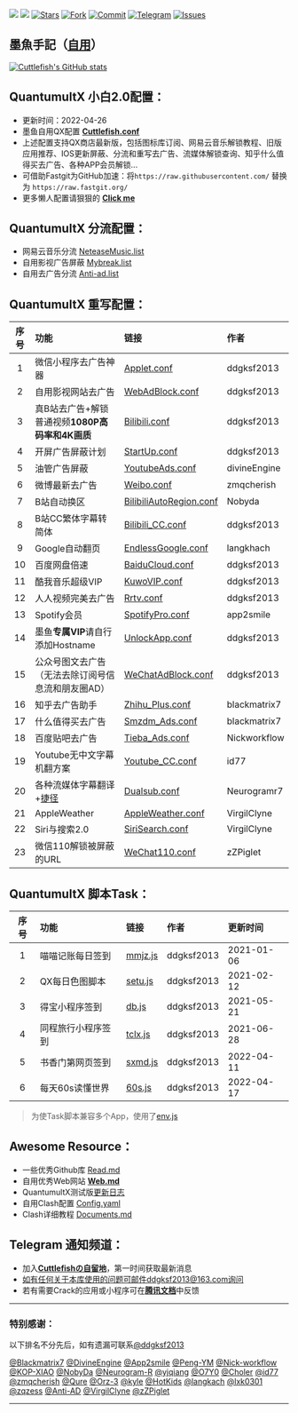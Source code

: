 [![](https://tokei.rs/b1/github/ddgksf2013/Cuttlefish?category=code)](https://tokei.rs/b1/github/ddgksf2013/Cuttlefish?category=code)
![](https://visitor-badge.glitch.me/badge?page_id=ddgksf2013.Cuttlefish) 
[![Stars](https://img.shields.io/github/stars/ddgksf2013/Cuttlefish)](https://github.com/ddgksf2013/Cuttlefish/stargazers)
[![Fork](https://img.shields.io/github/forks/ddgksf2013/Cuttlefish)](https://github.com/ddgksf2013/Cuttlefish/network/members)
[![Commit](https://img.shields.io/github/commit-activity/m/ddgksf2013/Cuttlefish?label=Commits)](https://github.com/ddgksf2013/Cuttlefish/commits/master)
[![Telegram](https://img.shields.io/badge/Telegram-Channel-33A8E3)](https://t.me/ddgksf2021)
[![Issues](https://img.shields.io/github/issues/ddgksf2013/Cuttlefish)](https://github.com/ddgksf2013/Cuttlefish/issues)


## 墨魚手記（[自用](https://github.com/ddgksf2013/Cuttlefish/blob/master/Rewrite/README.md "感谢赞助")）
[![Cuttlefish's GitHub stats](https://github-readme-stats.vercel.app/api?username=ddgksf2013&show_icons=true&count_private=true&theme=vue)](https://github.com/ddgksf2013/Cuttlefish)


## QuantumultX 小白2.0配置：
* 更新时间：2022-04-26
* 墨鱼自用QX配置 [**Cuttlefish.conf**](https://github.com/ddgksf2013/Cuttlefish/raw/master/Profile/QuantumultX.conf) 
* 上述配置支持QX商店最新版，包括图标库订阅、网易云音乐解锁教程、旧版应用推荐、IOS更新屏蔽、分流和重写去广告、流媒体解锁查询、知乎什么值得买去广告、各种APP会员解锁...
* 可借助Fastgit为GitHub加速：将```https://raw.githubusercontent.com/``` 替换为 ```https://raw.fastgit.org/```
* 更多懒人配置请狠狠的 [**Click me**](https://github.com/ddgksf2013/Cuttlefish/blob/master/Profile/README.md)

## QuantumultX 分流配置：
* 网易云音乐分流 [NeteaseMusic.list](https://github.com/ddgksf2013/Cuttlefish/raw/master/Filter/NeteaseMusic.list)
* 自用影视广告屏蔽 [Mybreak.list](https://github.com/ddgksf2013/Cuttlefish/raw/master/Filter/Mybreak.list)
* 自用去广告分流 [Anti-ad.list](https://anti-ad.net/surge2.txt)

## QuantumultX 重写配置：
| 序号   | 功能   | 链接   | 作者    |
| :----: | :----- | :----- | :----- |
| 1 | 微信小程序去广告神器 | [Applet.conf](https://github.com/ddgksf2013/Cuttlefish/raw/master/Applet/QuanX.conf) |  ddgksf2013 |
| 2 | 自用影视网站去广告 | [WebAdBlock.conf](https://github.com/ddgksf2013/Cuttlefish/raw/master/Html/WebAdBlock.conf) | ddgksf2013 |
| 3 | 真B站去广告+解锁普通视频**1080P高码率和4K画质**| [Bilibili.conf](https://github.com/ddgksf2013/Cuttlefish/raw/master/Rewrite/AdBlock/Bilibili.conf) | ddgksf2013 |
| 4 | 开屏广告屏蔽计划 | [StartUp.conf](https://github.com/ddgksf2013/Cuttlefish/raw/master/Rewrite/AdBlock/StartUp.conf) | ddgksf2013 |
| 5 | 油管广告屏蔽 | [YoutubeAds.conf](https://github.com/ddgksf2013/Cuttlefish/raw/master/Rewrite/AdBlock/YoutubeAds.conf) | divineEngine |
| 6 | 微博最新去广告 | [Weibo.conf](https://github.com/ddgksf2013/Cuttlefish/raw/master/Rewrite/AdBlock/Weibo.conf) | zmqcherish |
| 7 | B站自动换区 | [BilibiliAutoRegion.conf](https://github.com/ddgksf2013/Cuttlefish/raw/master/Rewrite/Function/BilibiliAutoRegion.conf) | Nobyda |
| 8 | B站CC繁体字幕转简体 | [Bilibili_CC.conf](https://github.com/ddgksf2013/Cuttlefish/raw/master/Rewrite/Function/Bilibili_CC.conf) | ddgksf2013 |
| 9 | Google自动翻页 | [EndlessGoogle.conf](https://github.com/ddgksf2013/Cuttlefish/raw/master/Rewrite/Function/EndlessGoogle.conf) | langkhach |
| 10 | 百度网盘倍速 | [BaiduCloud.conf](https://github.com/ddgksf2013/Cuttlefish/raw/master/Rewrite/UnlockVip/BaiduCloud.conf) | ddgksf2013 |
| 11 | 酷我音乐超级VIP | [KuwoVIP.conf](https://github.com/ddgksf2013/Cuttlefish/raw/master/Rewrite/UnlockVip/Kuwo.conf) | ddgksf2013 |
| 12 | 人人视频完美去广告 | [Rrtv.conf](https://github.com/ddgksf2013/Cuttlefish/raw/master/Rewrite/UnlockVip/Rrtv.conf) | ddgksf2013 |
| 13 | Spotify会员 | [SpotifyPro.conf](https://github.com/ddgksf2013/Cuttlefish/raw/master/Rewrite/UnlockVip/Spotify.conf) | app2smile |
| 14 | 墨鱼**专属VIP**请自行添加Hostname | [UnlockApp.conf](https://github.com/ddgksf2013/Cuttlefish/raw/master/Rewrite/UnlockApp.conf) | ddgksf2013 |
| 15 | 公众号图文去广告（无法去除订阅号信息流和朋友圈AD） | [WeChatAdBlock.conf](https://github.com/ddgksf2013/Cuttlefish/raw/master/Rewrite/AdBlock/WeChat.conf) | ddgksf2013 |
| 16 | 知乎去广告助手 | [Zhihu_Plus.conf](https://raw.githubusercontent.com/blackmatrix7/ios_rule_script/master/script/zhihu/zhihu_plus.qxrewrite) | blackmatrix7 |
| 17 | 什么值得买去广告 | [Smzdm_Ads.conf](https://raw.githubusercontent.com/blackmatrix7/ios_rule_script/master/script/smzdm/smzdm_remove_ads.qxrewrite) | blackmatrix7 |
| 18 | 百度贴吧去广告 | [Tieba_Ads.conf](https://raw.githubusercontent.com/Nick-workflow/script-test/main/bdtb/tb-ad.conf) | Nickworkflow |
| 19 | Youtube无中文字幕机翻方案 | [Youtube_CC.conf](https://raw.githubusercontent.com/id77/QuantumultX/master/rewrite/Youtube_CC.conf#out=Hant) | id77 |
| 20 | 各种流媒体字幕翻译+[捷径](https://www.icloud.com/shortcuts/8ec4a2a3af514282bf27a11050f39fc2) | [Dualsub.conf](https://raw.githubusercontent.com/Neurogram-R/Quantumult-X/main/snippet/Dualsub.snippet) | Neurogramr7 |
|  21  | AppleWeather   | [AppleWeather.conf](https://github.com/VirgilClyne/iRingo/raw/beta/qxrewrite/Weather.beta.qxrewrite) | VirgilClyne |
|  22  | Siri与搜索2.0   | [SiriSearch.conf](https://github.com/VirgilClyne/iRingo/raw/main/qxrewrite/Siri.qxrewrite) | VirgilClyne |
|  23  | 微信110解锁被屏蔽的URL   | [WeChat110.conf](https://github.com/zZPiglet/Task/raw/master/UnblockURLinWeChat.conf) | zZPiglet |

## QuantumultX 脚本Task：
| 序号   | 功能   | 链接   | 作者    | 更新时间    |
| :----: | :----- | :----- | :----- | :----- |
| 1 | 喵喵记账每日签到 | [mmjz.js](https://github.com/ddgksf2013/Cuttlefish/raw/master/Script/mmjz.js) |  ddgksf2013 | 2021-01-06 |
| 2 | QX每日色图脚本 | [setu.js](https://github.com/ddgksf2013/Cuttlefish/raw/master/Script/setu.js) |  ddgksf2013 | 2021-02-12 |
| 3 | 得宝小程序签到 | [db.js](https://github.com/ddgksf2013/Cuttlefish/raw/master/Script/debao.js) |  ddgksf2013 | 2021-05-21 |
| 4 | 同程旅行小程序签到 | [tclx.js](https://github.com/ddgksf2013/Cuttlefish/raw/master/Script/tclx.js) |  ddgksf2013 | 2021-06-28 |
| 5 | 书香门第网页签到 | [sxmd.js](https://github.com/ddgksf2013/Cuttlefish/raw/master/Script/shuxiangmendi.js) |  ddgksf2013 |  2022-04-11 
| 6 | 每天60s读懂世界 | [60s.js](https://github.com/ddgksf2013/Cuttlefish/raw/master/Script/60s.js) |  ddgksf2013 | 2022-04-17 |
> 为使Task脚本兼容多个App，使用了[env.js](https://github.com/chavyleung/scripts/blob/master/Env.js)

## Awesome Resource：
* 一些优秀Github库 [Read.md](https://github.com/ddgksf2013/Cuttlefish/blob/master/Github/README.md)
* 自用优秀Web网站 [**Web.md**](https://github.com/ddgksf2013/Cuttlefish/blob/master/Html/README.md)
* QuantumultX测试版[更新日志](https://github.com/ddgksf2013/Cuttlefish/raw/master/Profile/QX_TestFlight_Update.log)
* 自用Clash配置 [Config.yaml](https://github.com/ddgksf2013/Cuttlefish/raw/master/Profile/Config.yaml)
* Clash详细教程 [Documents.md](https://docs.cfw.lbyczf.com/contents/quickstart.html)

## Telegram 通知频道：
* 加入[**Cuttlefishの自留地**](https://t.me/ddgksf2021)，第一时间获取最新消息
* 如有任何关于本库使用的问题可邮件ddgksf2013@163.com询问
* 若有需要Crack的应用或小程序可在[**腾讯文档**](https://docs.qq.com/sheet/DYmRTQXpVY0hNcGls?tab=BB08J2)中反馈


---------------------------------------------------------------------------------------------------------------------------------------------------------------------------------

### 特别感谢：

以下排名不分先后，如有遗漏可联系[@ddgksf2013](https://t.me/ddgksf)

[@Blackmatrix7](https://github.com/blackmatrix7/ios_rule_script) [@DivineEngine](https://github.com/DivineEngine) [@App2smile](https://github.com/app2smile/rules)  [@Peng-YM](https://github.com/Peng-YM) [@Nick-workflow](https://github.com/Nick-workflow) [@KOP-XIAO](https://github.com/KOP-XIAO) [@NobyDa](https://github.com/NobyDa) [@Neurogram-R](https://github.com/Neurogram-R) [@yjqiang](https://github.com/yjqiang) [@O7Y0](https://github.com/O7Y0) [@Choler](https://github.com/Choler) [@id77](https://github.com/id77) [@zmqcherish](https://github.com/zmqcherish) [@Qure](https://github.com/Koolson/Qure) [@Orz-3](https://github.com/Orz-3) [@kyle](https://github.com/Xirou) [@HotKids](https://github.com/hotKids) [@langkach](https://github.com/langkhach270389) [@lxk0301](https://github.com/lxk0301) [@zqzess](https://github.com/zqzess/rule_for_quantumultX) [@Anti-AD](https://github.com/privacy-protection-tools/anti-AD) [@VirgilClyne](https://github.com/VirgilClyne) [@zZPiglet](https://github.com/zZPiglet/Task/tree/master) 

---------------------------------------------------------------------------------------------------------------------------------------------------------------------------------
